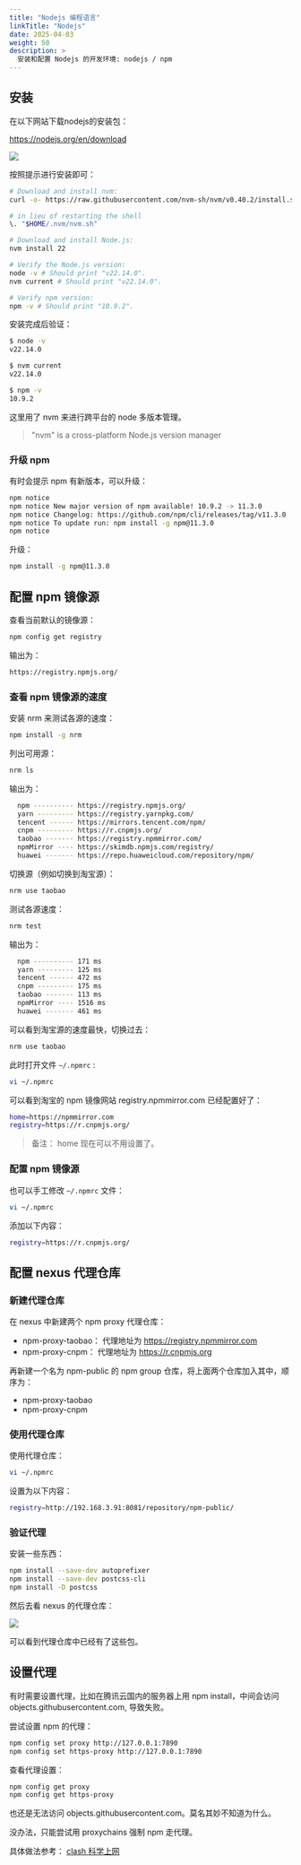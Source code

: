 ```yaml
---
title: "Nodejs 编程语言"
linkTitle: "Nodejs"
date: 2025-04-03
weight: 50
description: >
  安装和配置 Nodejs 的开发环境: nodejs / npm
---
```


## 安装

在以下网站下载nodejs的安装包：

https://nodejs.org/en/download

![](images/download.png)

按照提示进行安装即可：

```bash
# Download and install nvm:
curl -o- https://raw.githubusercontent.com/nvm-sh/nvm/v0.40.2/install.sh | bash

# in lieu of restarting the shell
\. "$HOME/.nvm/nvm.sh"

# Download and install Node.js:
nvm install 22

# Verify the Node.js version:
node -v # Should print "v22.14.0".
nvm current # Should print "v22.14.0".

# Verify npm version:
npm -v # Should print "10.9.2".
```

安装完成后验证：

```bash
$ node -v
v22.14.0

$ nvm current
v22.14.0

$ npm -v 
10.9.2
```

这里用了 nvm 来进行跨平台的 node 多版本管理。

> "nvm" is a cross-platform Node.js version manager

### 升级 npm

有时会提示 npm 有新版本，可以升级：

```bash
npm notice
npm notice New major version of npm available! 10.9.2 -> 11.3.0
npm notice Changelog: https://github.com/npm/cli/releases/tag/v11.3.0
npm notice To update run: npm install -g npm@11.3.0
npm notice
```

升级：

```bash
npm install -g npm@11.3.0
```

## 配置 npm 镜像源

查看当前默认的镜像源：

```bash
npm config get registry
```

输出为：

```bash
https://registry.npmjs.org/
```

### 查看 npm 镜像源的速度

安装 nrm 来测试各源的速度：

```bash
npm install -g nrm
```

列出可用源：

```bash
nrm ls
```

输出为：

```bash
  npm ---------- https://registry.npmjs.org/
  yarn --------- https://registry.yarnpkg.com/
  tencent ------ https://mirrors.tencent.com/npm/
  cnpm --------- https://r.cnpmjs.org/
  taobao ------- https://registry.npmmirror.com/
  npmMirror ---- https://skimdb.npmjs.com/registry/
  huawei ------- https://repo.huaweicloud.com/repository/npm/
```

切换源（例如切换到淘宝源）：

```bash
nrm use taobao
```

测试各源速度：

```bash
nrm test
```

输出为：

```bash
  npm ---------- 171 ms
  yarn --------- 125 ms
  tencent ------ 472 ms
  cnpm --------- 175 ms
  taobao ------- 113 ms
  npmMirror ---- 1516 ms
  huawei ------- 461 ms
```

可以看到淘宝源的速度最快，切换过去：

```bash
nrm use taobao
```

此时打开文件 `~/.npmrc` :

```bash
vi ~/.npmrc
```

可以看到淘宝的 npm 镜像网站 registry.npmmirror.com 已经配置好了：

```bash
home=https://npmmirror.com
registry=https://r.cnpmjs.org/
```

> 备注： home 现在可以不用设置了。

### 配置 npm 镜像源

也可以手工修改 `~/.npmrc` 文件：

```bash
vi ~/.npmrc
```

添加以下内容：

```bash
registry=https://r.cnpmjs.org/
```

## 配置 nexus 代理仓库

### 新建代理仓库

在 nexus 中新建两个 npm proxy 代理仓库：

- npm-proxy-taobao： 代理地址为 https://registry.npmmirror.com
- npm-proxy-cnpm： 代理地址为 https://r.cnpmjs.org

再新建一个名为 npm-public 的 npm group 仓库，将上面两个仓库加入其中，顺序为：

- npm-proxy-taobao
- npm-proxy-cnpm

### 使用代理仓库

使用代理仓库：

```bash
vi ~/.npmrc
```

设置为以下内容：

```bash
registry=http://192.168.3.91:8081/repository/npm-public/
```

### 验证代理

安装一些东西：

```bash
npm install --save-dev autoprefixer
npm install --save-dev postcss-cli
npm install -D postcss
```

然后去看 nexus 的代理仓库：

![](images/proxy-repository.png)

可以看到代理仓库中已经有了这些包。


## 设置代理

有时需要设置代理，比如在腾讯云国内的服务器上用 npm install，中间会访问 objects.githubusercontent.com, 导致失败。

尝试设置 npm 的代理：

```bash
npm config set proxy http://127.0.0.1:7890
npm config set https-proxy http://127.0.0.1:7890
```

查看代理设置：

```bash
npm config get proxy
npm config get https-proxy
```

也还是无法访问 objects.githubusercontent.com。莫名其妙不知道为什么。

没办法，只能尝试用 proxychains 强制 npm 走代理。

具体做法参考： [clash 科学上网](../../../network/clash/#强制走代理)









